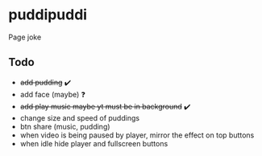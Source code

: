 # puddipuddi
Page joke

## Todo
- ~~add pudding~~ :heavy_check_mark:
- add face (maybe) :question:
- ~~add play music maybe yt must be in background~~ :heavy_check_mark:
- change size and speed of puddings
- btn share (music, pudding)
- when video is being paused by player, mirror the effect on top buttons
- when idle hide player and fullscreen buttons
